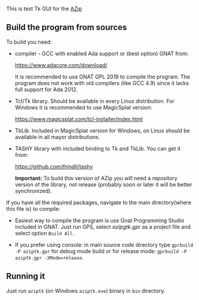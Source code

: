 This is test Tk GUI for the [AZip](https://azip.sourceforge.io/)


## Build the program from sources

To build you need:

* compiler - GCC with enabled Ada support or (best option) GNAT from:

  https://www.adacore.com/download/

  It is recommended to use GNAT GPL 2019 to compile the program.
  The program does not work with old compilers (like GCC 4.9) since it
  lacks full support for Ada 2012.

* Tcl/Tk library. Should be available in every Linux distribution. For
  Windows it is recommended to use MagicSplat version:

  https://www.magicsplat.com/tcl-installer/index.html

* TkLib. Included in MagicSplat version for Windows, on Linux should
  be available in all mayor distributions.

* TASHY library with included binding to Tk and TkLib. You can get it from:

   https://github.com/thindil/tashy

   **Important:** To build this version of AZip you will need a repository
   version of the library, not release (probably soon or later it will
   be better synchronized).

If you have all the required packages, navigate to the main directory(where
this file is) to compile:

* Easiest way to compile the program is use Gnat Programming Studio included
  in GNAT. Just run GPS, select *azipgtk.gpr* as a project file and select
  option `Build All`.

* If you prefer using console: in main source code directory type
  `gprbuild -P aziptk.gpr` for debug mode build or for release mode:
  `gprbuild -P aziptk.gpr -XMode=release`.

## Running it

Just run `aziptk` (on Windows `aziptk.exe`) binary in `bin` directory.
